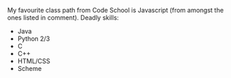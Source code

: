 My favourite class path from Code School is Javascript (from amongst the ones listed in comment).
Deadly skills:

* Java
* Python 2/3
* C
* C++
* HTML/CSS
* Scheme
